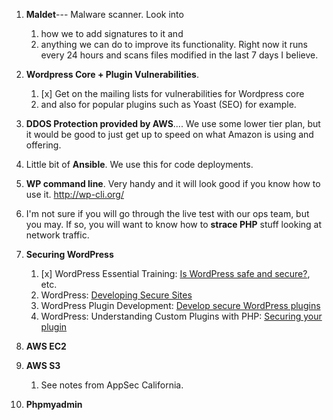 

1. **Maldet**--- Malware scanner. Look into
     1. how we to add signatures to it and
     1. anything we can do to improve its functionality. Right now it runs every 24 hours and scans files modified in the last 7 days I believe.

1. **Wordpress Core + Plugin Vulnerabilities**.
     1. [x] Get on the mailing lists for vulnerabilities for Wordpress core
     1. and also for popular plugins such as Yoast (SEO) for example.

1. **DDOS Protection provided by AWS**.... We use some lower tier plan, but it would be good to just get up to speed on what Amazon is using and offering.

1. Little bit of **Ansible**. We use this for code deployments.

1. **WP command line**. Very handy and it will look good if you know how to use it.  http://wp-cli.org/

1. I'm not sure if you will go through the live test with our ops team, but you may. If so, you will want to know how to **strace PHP** stuff looking at network traffic.

1. **Securing WordPress**
     1. [x] WordPress Essential Training: [Is WordPress safe and secure?](https://www.linkedin.com/learning/wordpress-essential-training/is-wordpress-safe-and-secure), etc.
     1. WordPress: [Developing Secure Sites](https://www.linkedin.com/learning/wordpress-developing-secure-sites)
     1. WordPress Plugin Development: [Develop secure WordPress plugins](https://www.linkedin.com/learning/wordpress-plugin-development/develop-secure-wordpress-plugins)
     1. WordPress: Understanding Custom Plugins with PHP: [Securing your plugin](https://www.linkedin.com/learning/wordpress-understanding-custom-plugins-with-php/securing-your-plugin)

1. **AWS EC2**

1. **AWS S3**
     1. See notes from AppSec California.

1. **Phpmyadmin**
